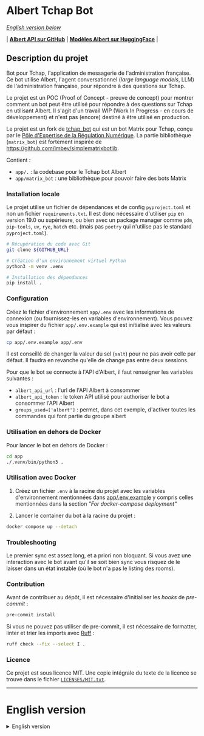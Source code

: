 <!--
SPDX-FileCopyrightText: 2023 Pôle d'Expertise de la Régulation Numérique <contact.peren@finances.gouv.fr>
SPDX-FileCopyrightText: 2024 Etalab <etalab@modernisation.gouv.fr>

SPDX-License-Identifier: MIT
-->

# Albert Tchap Bot

*[English version below](#english-version)*

| <a href="https://github.com/etalab-ia/albert"><b>Albert API sur GitHub</b></a> | <a href="https://huggingface.co/AgentPublic"><b>Modèles Albert sur HuggingFace</b></a> |

## Description du projet

Bot pour Tchap, l'application de messagerie de l'administration française.
Ce bot utilise Albert, l'agent conversationnel (*large language models*, LLM) de l'administration française, pour répondre à des questions sur Tchap.

Le projet est un POC (Proof of Concept - preuve de concept) pour montrer comment un bot peut être utilisé pour répondre à des questions sur Tchap en utilisant Albert.
Il s'agit d'un travail WIP (Work In Progress - en cours de développement) et n'est pas (encore) destiné à être utilisé en production.

Le projet est un fork de [tchap_bot](https://code.peren.fr/open-source/tchapbot) qui est un bot Matrix pour Tchap, conçu par le [Pôle d'Expertise de la Régulation Numérique](https://www.peren.gouv.fr/). La partie bibliothèque (`matrix_bot`) est fortement inspirée de https://github.com/imbev/simplematrixbotlib.

Contient :
- `app/.` : la codebase pour le Tchap bot Albert
- `app/matrix_bot` : une bibliothèque pour pouvoir faire des bots Matrix


### Installation locale

Le projet utilise un fichier de dépendances et de config `pyproject.toml` et non un fichier `requirements.txt`. Il est donc nécessaire d'utiliser `pip` en version 19.0 ou supérieure, ou bien avec un package manager comme `pdm`, `pip-tools`, `uv`, `rye`, `hatch` etc. (mais pas `poetry` qui n'utilise pas le standard `pyproject.toml`).

```bash
# Récupération du code avec Git
git clone ${GITHUB_URL}

# Création d'un environnement virtuel Python
python3 -m venv .venv

# Installation des dépendances
pip install .
```

### Configuration

Créez le fichier d'environnement `app/.env` avec les informations de connexion (ou fournissez-les en variables d'environnement). Vous pouvez vous inspirer du fichier `app/.env.example` qui est initialisé avec les valeurs par défaut :
```bash
cp app/.env.example app/.env
```

Il est conseillé de changer la valeur du sel (`salt`) pour ne pas avoir celle par défaut. Il faudra en revanche qu'elle de change pas entre deux sessions.

Pour que le bot se connecte à l'API d'Albert, il faut renseigner les variables suivantes :
- `albert_api_url` : l'url de l'API Albert à consommer
- `albert_api_token` : le token API utilisé pour authoriser le bot a consommer l'API Albert
- `groups_used=['albert']` : permet, dans cet exemple, d'activer toutes les commandes qui font partie du groupe albert


### Utilisation en dehors de Docker

Pour lancer le bot en dehors de Docker :
```bash
cd app
./.venv/bin/python3 .
```


### Utilisation avec Docker

1. Créez un fichier `.env` à la racine du projet avec les variables d'environnement mentionnées dans [app/.env.example](./app/.env.example) y compris celles mentionnées dans la section *"For docker-compose deployment"*

2. Lancer le container du bot à la racine du projet :
```bash
docker compose up --detach
```


### Troubleshooting

Le premier sync est assez long, et a priori non bloquant. Si vous avez une interaction avec le bot avant qu'il se soit bien sync vous risquez de le laisser dans un état instable (où le bot n'a pas le listing des rooms).


### Contribution

Avant de contribuer au dépôt, il est nécessaire d'initialiser les _hooks_ de _pre-commit_ :
```bash
pre-commit install
```

Si vous ne pouvez pas utiliser de pre-commit, il est nécessaire de formatter, linter et trier les imports avec [Ruff](https://docs.astral.sh/ruff/) :
```bash
ruff check --fix --select I .
```


### Licence

Ce projet est sous licence MIT. Une copie intégrale du texte de la licence se trouve dans le fichier [`LICENSES/MIT.txt`](LICENSES/MIT.txt).


---

# English version

<details>
  <summary>English version</summary>


| <a href="https://github.com/etalab-ia/albert"><b>Albert API on GitHub</b></a> | <a href="https://huggingface.co/AgentPublic"><b>Albert models on HuggingFace</b></a> |

## Project Description

Bot for Tchap, the French government messaging application.
This bot uses Albert, the conversational agent (large language models, LLM) of the French government, to answer questions about Tchap.

The project is a Proof of Concept (POC) to show how a bot can be used to answer questions about Tchap using Albert.
It is a Work In Progress (WIP) and is not (yet) intended for production use.

The project is a fork of [tchap_bot](https://code.peren.fr/open-source/tchapbot) which is a Matrix bot for Tchap, designed by the [Pôle d'Expertise de la Régulation Numérique](https://www.peren.gouv.fr/). The library part (`matrix_bot`) is heavily inspired by https://github.com/imbev/simplematrixbotlib.

Contains:
- `app/.`: the codebase for the Albert Tchap bot
- `app/matrix_bot`: a library to be able to make Matrix bots


### Local Installation

The project uses a dependencies and config file `pyproject.toml` and not a `requirements.txt` file. It is therefore necessary to use `pip` in version 19.0 or higher, or with a package manager like `pdm`, `pip-tools`, `uv`, `rye`, `hatch` etc. (but not `poetry` which does not use the standard `pyproject.toml`).

```bash
# Getting the code with Git
git clone ${GITHUB_URL}

# Creating a Python virtual environment
python3 -m venv .venv

# Installing dependencies
pip install .
```

### Configuration

Create the environment file `app/.env` with the connection information (or provide them as environment variables). You can use the `app/.env.example` file as inspiration, which is initialized with default values:
```bash
cp app/.env.example app/.env
```

It is advisable to change the value of the salt (salt) so as not to have the default one. However, it should not change between two sessions.

For the bot to connect to Albert's API, you need to provide the following variables:
- `albert_api_url`: the URL of the Albert API to consume
- `albert_api_token`: the API token used to authorize the bot to consume the Albert API
- `groups_used=['albert']`: allows, in this example, to activate all commands that are part of the albert group

### Usage outside of Docker

To launch the bot outside of Docker:
```bash
cd app
./.venv/bin/python3 .
```

### Usage with Docker
Create a .env file at the root of the project with the environment variables mentioned in the "For docker-compose deployment" section of the app/.env.example file

Launch the bot container at the root of the project:
```bash
docker compose .env up --detach
```

### Troubleshooting

The first sync is quite long, and apparently non-blocking. If you interact with the bot before it has synced properly, you risk leaving it in an unstable state (where the bot does not have the room listing).

### Contribution

Before contributing to the repository, it is necessary to initialize the pre-commit hooks:
```bash
pre-commit install
```

If you cannot use pre-commit, it is necessary to format, lint, and sort imports with Ruff:
```bash
ruff check --fix --select I .
```

### License

This project is licensed under the MIT License. A full copy of the license text can be found in the `LICENSES/MIT.txt` file.

</details>
